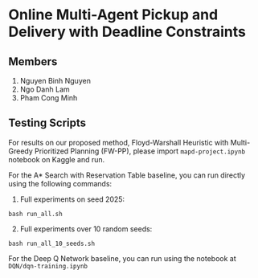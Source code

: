# Online Multi-Agent Pickup and Delivery with Deadline Constraints
## Members
1. Nguyen Binh Nguyen
2. Ngo Danh Lam
3. Pham Cong Minh

## Testing Scripts
For results on our proposed method, Floyd-Warshall Heuristic with Multi-Greedy Prioritized Planning (FW-PP), please import ```mapd-project.ipynb``` notebook on Kaggle and run.

For the A* Search with Reservation Table baseline, you can run directly using the following commands:
1. Full experiments on seed 2025:

```bash run_all.sh```

2. Full experiments over 10 random seeds:

```bash run_all_10_seeds.sh```

For the Deep Q Network baseline, you can run using the notebook at ```DQN/dqn-training.ipynb```